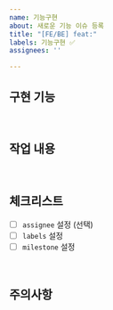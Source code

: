 ```yaml
---
name: 기능구현
about: 새로운 기능 이슈 등록
title: "[FE/BE] feat:"
labels: 기능구현 ✅
assignees: ''

---
```


## 구현 기능

<br/>

## 작업 내용

<br/>

## 체크리스트

- [ ] `assignee` 설정 (선택)
- [ ] `labels` 설정
- [ ] `milestone` 설정

<br/>

## 주의사항